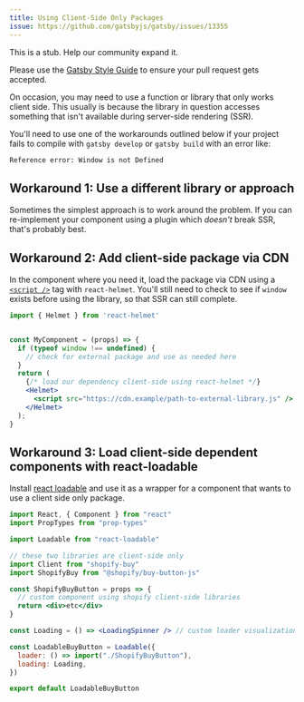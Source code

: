```yaml
---
title: Using Client-Side Only Packages
issue: https://github.com/gatsbyjs/gatsby/issues/13355
---
```


This is a stub. Help our community expand it.

Please use the [Gatsby Style Guide](/contributing/gatsby-style-guide/) to ensure your
pull request gets accepted.

On occasion, you may need to use a function or library that only works client side. This usually is because the library in question accesses something that isn't available during server-side rendering (SSR).

You'll need to use one of the workarounds outlined below if your project fails to compile with `gatsby develop` or `gatsby build` with an error like:

```bash
Reference error: Window is not Defined
```

## Workaround 1: Use a different library or approach

Sometimes the simplest approach is to work around the problem. If you can re-implement your component using a plugin which _doesn't_ break SSR, that's probably best.

## Workaround 2: Add client-side package via CDN

In the component where you need it, load the package via CDN using a [`<script />`](https://www.w3schools.com/Tags/tag_script.asp) tag with `react-helmet`. You'll still need to check to see if `window` exists before using the library, so that SSR can still complete.

```jsx
import { Helmet } from 'react-helmet'


const MyComponent = (props) => {
  if (typeof window !== undefined) {
    // check for external package and use as needed here
  }
  return (
    {/* load our dependency client-side using react-helmet */}
    <Helmet>
      <script src="https://cdn.example/path-to-external-library.js" />
    </Helmet>
  );
}
```

## Workaround 3: Load client-side dependent components with react-loadable

Install [react loadable](https://github.com/jamiebuilds/react-loadable) and use it as a wrapper for a component that wants to use a client side only package.

```jsx
import React, { Component } from "react"
import PropTypes from "prop-types"

import Loadable from "react-loadable"

// these two libraries are client-side only
import Client from "shopify-buy"
import ShopifyBuy from "@shopify/buy-button-js"

const ShopifyBuyButton = props => {
  // custom component using shopify client-side libraries
  return <div>etc</div>
}

const Loading = () => <LoadingSpinner /> // custom loader visualization component

const LoadableBuyButton = Loadable({
  loader: () => import("./ShopifyBuyButton"),
  loading: Loading,
})

export default LoadableBuyButton
```
